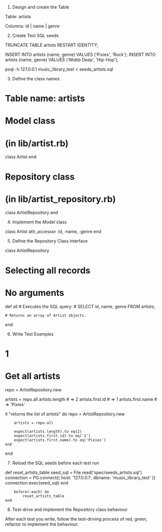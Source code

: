 1. Design and create the Table

Table: artists

Columns:
id | name | genre

2. Create Test SQL seeds

TRUNCATE TABLE artists RESTART IDENTITY;

INSERT INTO artists (name, genre) VALUES ('Pixies', 'Rock');
INSERT INTO artists (name, genre) VALUES ('Mobb Deep', 'Hip-Hop');

psql -h 127.0.0.1 music_library_test < seeds_artists.sql

3. Define the class names

# Table name: artists

# Model class
# (in lib/artist.rb)
class Artist
end

# Repository class
# (in lib/artist_repository.rb)
class ArtistRepository
end

4. Implement the Model class

class Artist
  attr_accessor :id, :name, :genre
end

5. Define the Repository Class interface

class ArtistRepository

  # Selecting all records
  # No arguments

  def all
    # Executes the SQL query:
    # SELECT id, name, genre FROM artists;

    # Returns an array of Artist objects.
  end

6. Write Test Examples

# 1
# Get all artists

repo = ArtistRepository.new

artists = repo.all
artists.length # => 2
artists.first.id # => 1
artists.first.name # => 'Pixies'

it "returns the list of artists" do
        repo = ArtistRepository.new

        artists = repo.all

        expect(artists.length).to eq(2)
        expect(artists.first.id).to eq('1')
        expect(artists.first.name).to eq('Pixies')
    end
end

7. Reload the SQL seeds before each test run

def reset_artists_table
        seed_sql = File.read('spec/seeds_artists.sql')
        connection = PG.connect({ host: '127.0.0.1', dbname: 'music_library_test' })
        connection.exec(seed_sql)
    end
  
        before(:each) do 
            reset_artists_table
    end

8. Test-drive and implement the Repository class behaviour

After each test you write, follow the test-driving process of red, green, refactor to implement the behaviour.